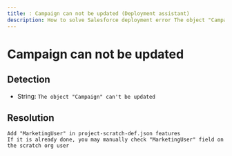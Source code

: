 ```yaml
---
title: : Campaign can not be updated (Deployment assistant)
description: How to solve Salesforce deployment error The object "Campaign" can't be updated
---
```

<!-- markdownlint-disable MD013 -->
# Campaign can not be updated

## Detection

- String: `The object "Campaign" can't be updated`

## Resolution

```shell
Add "MarketingUser" in project-scratch-def.json features
If it is already done, you may manually check "MarketingUser" field on the scratch org user
```

